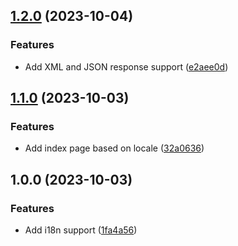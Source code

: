 ## [1.2.0](https://github.com/timo-reymann/nereide/compare/1.1.0...1.2.0) (2023-10-04)


### Features

* Add XML and JSON response support ([e2aee0d](https://github.com/timo-reymann/nereide/commit/e2aee0d6879b9ca8d563aa1e70ebbb9174e8f232))

## [1.1.0](https://github.com/timo-reymann/nereide/compare/1.0.0...1.1.0) (2023-10-03)


### Features

* Add index page based on locale ([32a0636](https://github.com/timo-reymann/nereide/commit/32a0636802e11923d391d56f5c7b51e4f5ab641e))

## 1.0.0 (2023-10-03)


### Features

* Add i18n support ([1fa4a56](https://github.com/timo-reymann/nereide/commit/1fa4a5693382059a3eccd8f02041fa0a80e5681a))
